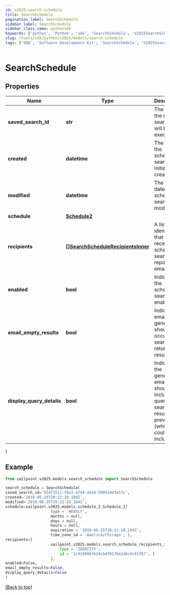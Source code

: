 ```yaml
---
id: v2025-search-schedule
title: SearchSchedule
pagination_label: SearchSchedule
sidebar_label: SearchSchedule
sidebar_class_name: pythonsdk
keywords: ['python', 'Python', 'sdk', 'SearchSchedule', 'V2025SearchSchedule'] 
slug: /tools/sdk/python/v2025/models/search-schedule
tags: ['SDK', 'Software Development Kit', 'SearchSchedule', 'V2025SearchSchedule']
---
```


# SearchSchedule


## Properties

Name | Type | Description | Notes
------------ | ------------- | ------------- | -------------
**saved_search_id** | **str** | The ID of the saved search that will be executed. | [required]
**created** | **datetime** | The date the scheduled search was initially created. | [optional] [readonly] 
**modified** | **datetime** | The last date the scheduled search was modified. | [optional] [readonly] 
**schedule** | [**Schedule2**](schedule2) |  | [required]
**recipients** | [**[]SearchScheduleRecipientsInner**](search-schedule-recipients-inner) | A list of identities that should receive the scheduled search report via email. | [required]
**enabled** | **bool** | Indicates if the scheduled search is enabled.  | [optional] [default to False]
**email_empty_results** | **bool** | Indicates if email generation should occur when search returns no results.  | [optional] [default to False]
**display_query_details** | **bool** | Indicates if the generated email should include the query and search results preview (which could include PII).  | [optional] [default to False]
}

## Example

```python
from sailpoint.v2025.models.search_schedule import SearchSchedule

search_schedule = SearchSchedule(
saved_search_id='554f1511-f0a1-4744-ab14-599514d3e57c',
created='2018-06-25T20:22:28.104Z',
modified='2018-06-25T20:22:28.104Z',
schedule=sailpoint.v2025.models.schedule_2.Schedule_2(
                    type = 'WEEKLY', 
                    months = null, 
                    days = null, 
                    hours = null, 
                    expiration = '2018-06-25T20:22:28.104Z', 
                    time_zone_id = 'America/Chicago', ),
recipients=[
                    sailpoint.v2025.models.search_schedule_recipients_inner.SearchSchedule_recipients_inner(
                        type = 'IDENTITY', 
                        id = '2c9180867624cbd7017642d8c8c81f67', )
                    ],
enabled=False,
email_empty_results=False,
display_query_details=False
)

```
[[Back to top]](#) 

